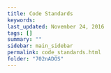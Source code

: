 ```yaml
---                                                                                                                                                                                                 
title: Code Standards
keywords:
last_updated: November 24, 2016
tags: []
summary: ""
sidebar: main_sidebar
permalink: code_standards.html
folder: "702nADOS"
---
```


